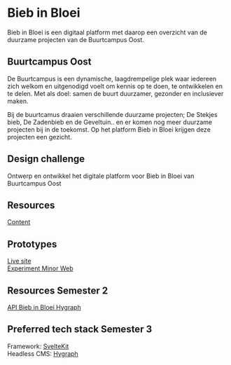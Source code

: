 # Bieb in Bloei

Bieb in Bloei is een digitaal platform met daarop een overzicht van de duurzame projecten van de Buurtcampus Oost.

## Buurtcampus Oost
De Buurtcampus is een dynamische, laagdrempelige plek waar iedereen zich welkom en uitgenodigd voelt om kennis op te doen, te ontwikkelen en te delen. Met als doel: samen de buurt duurzamer, gezonder en inclusiever maken.

Bij de buurtcamus draaien verschillende duurzame projecten; De Stekjes bieb, De Zadenbieb en de Geveltuin.. en er komen nog meer duurzame projecten bij in de toekomst. Op het platform Bieb in Bloei krijgen deze projecten een gezicht.


## Design challenge
Ontwerp en ontwikkel het digitale platform voor Bieb in Bloei van Buurtcampus Oost

## Resources

<!-- [Backlog](https://github.com/orgs/fdnd-agency/projects/3) -->

[Content](https://github.com/fdnd-agency/buurtcampus-oost/tree/main/content)

## Prototypes
  
[Live site](https://bieb-in-bloei.vercel.app/)    
[Experiment Minor Web](https://buurtcampus-oost.onrender.com/)
<!--
[Team Tolga @FDND](https://performance-matters-optimized-website.onrender.com/)  
[Team Joelle @FDND](https://fair-plum-chimpanzee-cuff.cyclic.app/)  
[Minor @CMD](https://plantswap.vercel.app/)  
[Minor 1 @CMD](https://plantswap-identifier.vercel.app/) 
-->

## Resources Semester 2

[API Bieb in Bloei Hygraph](https://api-eu-central-1-shared-euc1-02.hygraph.com/v2/clbe0wlb32hx401ui0c2yfm49/master)

<!--[Sprintplanning Miro Board](https://miro.com/app/board/uXjVPhWkx0k=/?share_link_id=406873123775)-->

## Preferred tech stack Semester 3

Framework: [SvelteKit](https://kit.svelte.dev/)   
Headless CMS: [Hygraph](https://hygraph.com/)
